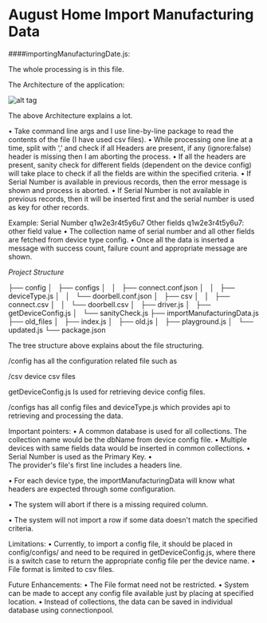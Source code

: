 # August Home Import Manufacturing Data 

####importingManufacturingDate.js:

The whole processing is in this file.

The Architecture of the application:

![alt tag](https://raw.githubusercontent.com/shivateja-madipalli/august-home-challenge/blob/new_changes/screenshots/Screen%20Shot%202017-01-18%20at%204.07.01%20PM.png)

The above Architecture explains a lot.

•	Take command line args and I use line-by-line package to read the contents of the file (I have used csv files).
•	While processing one line at a time, split with ‘,’ and check if all Headers are present, if any (ignore:false) header is missing then I am aborting the process.
•	If all the headers are present, sanity check for different fields (dependent on the device config) will take place to check if all the fields are within the specified criteria.
•	If Serial Number is available in previous records, then the error message is shown and process is aborted.
•	If Serial Number is not available in previous records, then it will be inserted first and the serial number is used as key for other records.


Example:
Serial Number  q1w2e3r4t5y6u7
Other fields   q1w2e3r4t5y6u7: other field value
•	The collection name of serial number and all other fields are fetched from device type config.
•	Once all the data is inserted a message with success count, failure count and appropriate message are shown.



_Project Structure_

├── config
│   ├── configs
│   │   ├── connect.conf.json
│   │   ├── deviceType.js
│   │   └── doorbell.conf.json
│   ├── csv
│   │   ├── connect.csv
│   │   └── doorbell.csv
│   ├── driver.js
│   ├── getDeviceConfig.js
│   └── sanityCheck.js
├── importManufacturingData.js
├── old_files
│   ├── index.js
│   ├── old.js
│   ├── playground.js
│   └── updated.js
└── package.json

The tree structure above explains about the file structuring.

/config has all the configuration related file such as 

/csv  device csv files

getDeviceConfig.js  Is used for retrieving device config files.

/configs  has all config files and deviceType.js which provides api to retrieving and processing the data.

Important pointers:
•	A common database is used for all collections. The collection name would be the dbName from device config file.
•	Multiple devices with same fields data would be inserted in common collections.
•	Serial Number is used as the Primary Key.
•	
The provider's file's first line includes a headers line.

•	For each device type, the importManufacturingData will know what headers are expected through some configuration.

•	The system will abort if there is a missing required column.

•	The system will not import a row if some data doesn't match the specified criteria.



Limitations:
•	Currently, to import a config file, it should be placed in config/configs/ and need to be required in getDeviceConfig.js, where there is a switch case to return the appropriate config file per the device name.
•	File format is limited to csv files.

Future Enhancements:
•	The File format need not be restricted.
•	System can be made to accept any config file available just by placing at specified location.
•	Instead of collections, the data can be saved in individual database using connectionpool.


